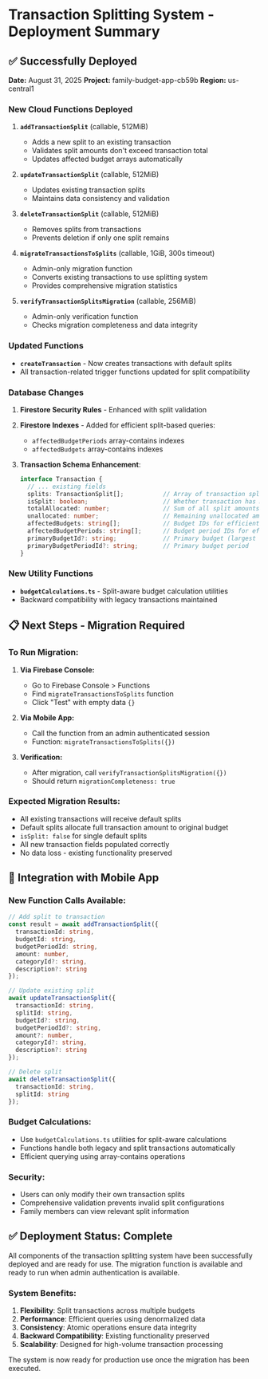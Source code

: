 # Transaction Splitting System - Deployment Summary

## ✅ Successfully Deployed

**Date:** August 31, 2025
**Project:** family-budget-app-cb59b
**Region:** us-central1

### New Cloud Functions Deployed

1. **`addTransactionSplit`** (callable, 512MiB)
   - Adds a new split to an existing transaction
   - Validates split amounts don't exceed transaction total
   - Updates affected budget arrays automatically

2. **`updateTransactionSplit`** (callable, 512MiB)  
   - Updates existing transaction splits
   - Maintains data consistency and validation

3. **`deleteTransactionSplit`** (callable, 512MiB)
   - Removes splits from transactions
   - Prevents deletion if only one split remains

4. **`migrateTransactionsToSplits`** (callable, 1GiB, 300s timeout)
   - Admin-only migration function
   - Converts existing transactions to use splitting system
   - Provides comprehensive migration statistics

5. **`verifyTransactionSplitsMigration`** (callable, 256MiB)
   - Admin-only verification function
   - Checks migration completeness and data integrity

### Updated Functions

- **`createTransaction`** - Now creates transactions with default splits
- All transaction-related trigger functions updated for split compatibility

### Database Changes

1. **Firestore Security Rules** - Enhanced with split validation
2. **Firestore Indexes** - Added for efficient split-based queries:
   - `affectedBudgetPeriods` array-contains indexes
   - `affectedBudgets` array-contains indexes

3. **Transaction Schema Enhancement**:
   ```typescript
   interface Transaction {
     // ... existing fields
     splits: TransactionSplit[];           // Array of transaction splits
     isSplit: boolean;                     // Whether transaction has multiple splits
     totalAllocated: number;               // Sum of all split amounts
     unallocated: number;                  // Remaining unallocated amount
     affectedBudgets: string[];            // Budget IDs for efficient querying
     affectedBudgetPeriods: string[];      // Budget period IDs for efficient querying
     primaryBudgetId?: string;             // Primary budget (largest split)
     primaryBudgetPeriodId?: string;       // Primary budget period
   }
   ```

### New Utility Functions

- **`budgetCalculations.ts`** - Split-aware budget calculation utilities
- Backward compatibility with legacy transactions maintained

## 📋 Next Steps - Migration Required

### To Run Migration:

1. **Via Firebase Console:**
   - Go to Firebase Console > Functions
   - Find `migrateTransactionsToSplits` function
   - Click "Test" with empty data `{}`

2. **Via Mobile App:**
   - Call the function from an admin authenticated session
   - Function: `migrateTransactionsToSplits({})`

3. **Verification:**
   - After migration, call `verifyTransactionSplitsMigration({})`
   - Should return `migrationCompleteness: true`

### Expected Migration Results:

- All existing transactions will receive default splits
- Default splits allocate full transaction amount to original budget
- `isSplit: false` for single default splits
- All new transaction fields populated correctly
- No data loss - existing functionality preserved

## 🔧 Integration with Mobile App

### New Function Calls Available:

```typescript
// Add split to transaction
const result = await addTransactionSplit({
  transactionId: string,
  budgetId: string,
  budgetPeriodId: string,
  amount: number,
  categoryId?: string,
  description?: string
});

// Update existing split  
await updateTransactionSplit({
  transactionId: string,
  splitId: string,
  budgetId?: string,
  budgetPeriodId?: string,
  amount?: number,
  categoryId?: string,
  description?: string
});

// Delete split
await deleteTransactionSplit({
  transactionId: string,
  splitId: string
});
```

### Budget Calculations:

- Use `budgetCalculations.ts` utilities for split-aware calculations
- Functions handle both legacy and split transactions automatically
- Efficient querying using array-contains operations

### Security:

- Users can only modify their own transaction splits
- Comprehensive validation prevents invalid split configurations
- Family members can view relevant split information

## ✅ Deployment Status: Complete

All components of the transaction splitting system have been successfully deployed and are ready for use. The migration function is available and ready to run when admin authentication is available.

### System Benefits:

1. **Flexibility**: Split transactions across multiple budgets
2. **Performance**: Efficient queries using denormalized data
3. **Consistency**: Atomic operations ensure data integrity  
4. **Backward Compatibility**: Existing functionality preserved
5. **Scalability**: Designed for high-volume transaction processing

The system is now ready for production use once the migration has been executed.